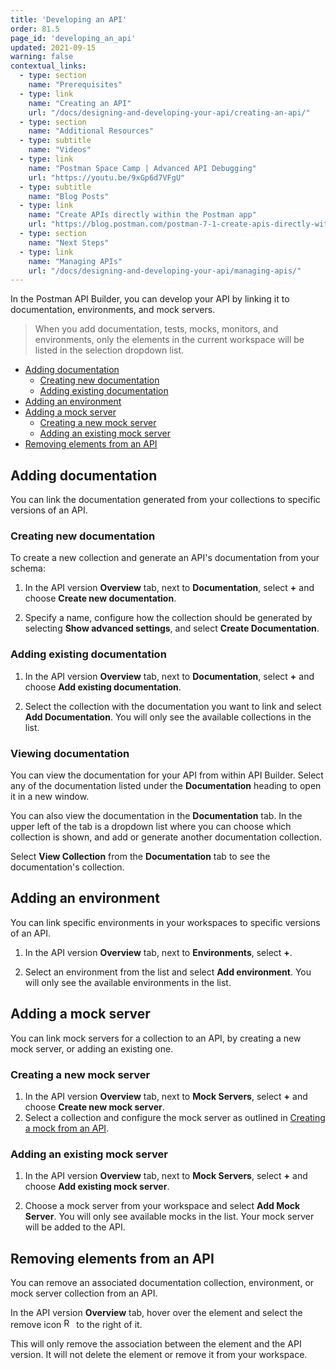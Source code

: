 ```yaml
---
title: 'Developing an API'
order: 81.5
page_id: 'developing_an_api'
updated: 2021-09-15
warning: false
contextual_links:
  - type: section
    name: "Prerequisites"
  - type: link
    name: "Creating an API"
    url: "/docs/designing-and-developing-your-api/creating-an-api/"
  - type: section
    name: "Additional Resources"
  - type: subtitle
    name: "Videos"
  - type: link
    name: "Postman Space Camp | Advanced API Debugging"
    url: "https://youtu.be/9xGp6d7VFgU"
  - type: subtitle
    name: "Blog Posts"
  - type: link
    name: "Create APIs directly within the Postman app"
    url: "https://blog.postman.com/postman-7-1-create-apis-directly-within-the-postman-app/"
  - type: section
    name: "Next Steps"
  - type: link
    name: "Managing APIs"
    url: "/docs/designing-and-developing-your-api/managing-apis/"
---
```


In the Postman API Builder, you can develop your API by linking it to documentation, environments, and mock servers.

> When you add documentation, tests, mocks, monitors, and environments, only the elements in the current workspace will be listed in the selection dropdown list.

* [Adding documentation](#adding-documentation)
    * [Creating new documentation](#creating-new-documentation)
    * [Adding existing documentation](#adding-existing-documentation)
* [Adding an environment](#adding-an-environment)
* [Adding a mock server](#adding-a-mock-server)
    * [Creating a new mock server](#creating-a-new-mock-server)
    * [Adding an existing mock server](#adding-an-existing-mock-server)
* [Removing elements from an API](#removing-elements-from-an-api)

## Adding documentation

You can link the documentation generated from your collections to specific versions of an API.

### Creating new documentation

To create a new collection and generate an API's documentation from your schema:

1. In the API version **Overview** tab, next to **Documentation**, select **+** and choose **Create new documentation**.

1. Specify a name, configure how the collection should be generated by selecting **Show advanced settings**, and select **Create Documentation**.

### Adding existing documentation

1. In the API version **Overview** tab, next to **Documentation**, select **+** and choose **Add existing documentation**.

1. Select the collection with the documentation you want to link and select **Add Documentation**. You will only see the available collections in the list.

### Viewing documentation

You can view the documentation for your API from within API Builder. Select any of the documentation listed under the **Documentation** heading to open it in a new window.

You can also view the documentation in the **Documentation** tab. In the upper left of the tab is a dropdown list where you can choose which collection is shown, and add or generate another documentation collection.

Select **View Collection** from the **Documentation** tab to see the documentation's collection.

## Adding an environment

You can link specific environments in your workspaces to specific versions of an API.

1. In the API version **Overview** tab, next to **Environments**, select **+**.

1. Select an environment from the list and select **Add environment**. You will only see the available environments in the list.

## Adding a mock server

You can link mock servers for a collection to an API, by creating a new mock server, or adding an existing one.

### Creating a new mock server

1. In the API version **Overview** tab, next to **Mock Servers**, select **+** and choose **Create new mock server**.
1. Select a collection and configure the mock server as outlined in
[Creating a mock from an API](/docs/designing-and-developing-your-api/mocking-data/setting-up-mock/#creating-a-mock-from-an-api).

### Adding an existing mock server

1. In the API version **Overview** tab, next to **Mock Servers**, select **+** and choose **Add existing mock server**.

1. Choose a mock server from your workspace and select **Add Mock Server**. You will only see available mocks in the list. Your mock server will be added to the API.

## Removing elements from an API

You can remove an associated documentation collection, environment, or mock server collection from an API.

In the API version **Overview** tab, hover over the element and select the remove icon <img alt="Remove icon" src="https://assets.postman.com/postman-docs/icon-remove-api-element-v9.jpg#icon" width="16px"> to the right of it.

This will only remove the association between the element and the API version. It will not delete the element or remove it from your workspace.
